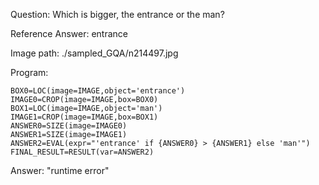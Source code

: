 Question: Which is bigger, the entrance or the man?

Reference Answer: entrance

Image path: ./sampled_GQA/n214497.jpg

Program:

```
BOX0=LOC(image=IMAGE,object='entrance')
IMAGE0=CROP(image=IMAGE,box=BOX0)
BOX1=LOC(image=IMAGE,object='man')
IMAGE1=CROP(image=IMAGE,box=BOX1)
ANSWER0=SIZE(image=IMAGE0)
ANSWER1=SIZE(image=IMAGE1)
ANSWER2=EVAL(expr="'entrance' if {ANSWER0} > {ANSWER1} else 'man'")
FINAL_RESULT=RESULT(var=ANSWER2)
```
Answer: "runtime error"

